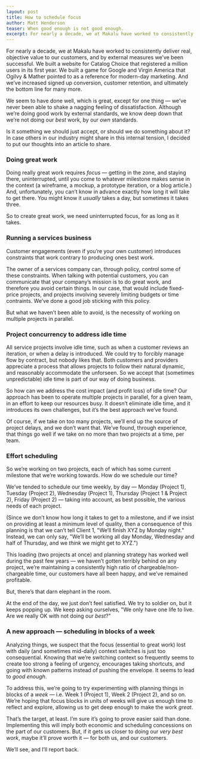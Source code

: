```yaml
---
layout: post
title: How to schedule focus
author: Matt Henderson
teaser: When good enough is not good enough.
excerpt: For nearly a decade, we at Makalu have worked to consistently deliver real, objective value to our customers, and by external measures we’ve been successful. We seem to have done well, which is great, except for one thing — we’ve never been able to shake a nagging feeling of dissatisfaction. Although we’re doing good work by external standards, we know deep down that we’re not doing our *best* work, by our *own* standards.
---
```


For nearly a decade, we at Makalu have worked to consistently deliver real, objective value to our customers, and by external measures we’ve been successful. We built a website for Catalog Choice that registered a million users in its first year. We built a game for Google and Virgin America that Ogilvy & Mather pointed to as a reference for modern-day marketing. And we’ve increased signed up conversion, customer retention, and ultimately the bottom line for many more.

We seem to have done well, which is great, except for one thing — we’ve never been able to shake a nagging feeling of dissatisfaction. Although we’re doing good work by external standards, we know deep down that we’re not doing our *best* work, by our *own* standards.

Is it something we should just accept, or should we do something about it? In case others in our industry might share in this internal tension, I decided to put our thoughts into an article to share.

### Doing great work

Doing really great work requires *focus* — getting in the zone, and staying there, uninterrupted, until you come to whatever milestone makes sense in the context (a wireframe, a mockup, a prototype iteration, or a blog article.) And, unfortunately, you can’t know in advance exactly how long it will take to get there. You might know it *usually* takes a day, but sometimes it takes three.

So to create great work, we need uninterrupted focus, for as long as it takes.

### Running a services business

Customer engagements (even if you’re your own customer) introduces constraints that work contrary to producing ones best work. 

The owner of a services company can, through policy, control some of these constraints. When talking with potential customers, you can communicate that your company’s mission is to do great work, and therefore you avoid certain things. In our case, that would include fixed-price projects, and projects involving severely limiting budgets or time contraints. We’ve done a good job sticking with this policy.

But what we haven’t been able to avoid, is the necessity of working on multiple projects in parallel.

### Project concurrency to address idle time

All service projects involve idle time, such as when a customer reviews an iteration, or when a delay is introduced. We could try to forcibly manage flow by contract, but nobody likes that. Both customers and providers appreciate a process that allows projects to follow their natural dynamic, and reasonably accommodate the unforseen. So we accept that (sometimes unpredictable) idle time is part of our way of doing business.

So how can we address the cost impact (and profit loss) of idle time? Our approach has been to operate multiple projects in parallel, for a given team, in an effort to keep our resources busy. It doesn’t eliminate idle time, and it introduces its own challenges, but it’s the best approach we’ve found.

Of course, if we take on too many projects, we’ll end up the source of project delays, and we don’t want that. We’ve found, through experience, that things go well if we take on no more than two projects at a time, per team.

### Effort scheduling

So we’re working on two projects, each of which has some current milestone that we’re working towards. How do we schedule our time?

We’ve tended to schedule our time weekly, by day — Monday (Project 1), Tuesday (Project 2), Wednesday (Project 1), Thursday (Project 1 & Project 2), Friday (Project 2) — taking into account, as best possible, the various needs of each project.

(Since we don’t know how long it takes to get to a milestone, and if we insist on providing at least a minimum level of quality, then a consequence of this planning is that we can’t tell Client 1, "We’ll finish XYZ by Monday night." Instead, we can only say, "We’ll be working all day Monday, Wednesday and half of Thursday, and we *think* we might get to XYZ.")

This loading (two projects at once) and planning strategy has worked well during the past few years — we haven’t gotten terribly behind on any project, we’re maintaining a consistently high ratio of chargeable/non-chargeable time, our customers have all been happy, and we’ve remained profitable.

But, there’s that darn elephant in the room. 

At the end of the day, we just don’t feel satisfied. We try to soldier on, but it keeps popping up. We keep asking ourselves, "We only have one life to live. Are we really OK with not doing our *best*?"

### A new approach — scheduling in blocks of a week

Analyzing things, we suspect that the focus (essential to great work) lost with daily (and sometimes mid-daily) context switches is just too consequential. Knowing that we’re switching context so frequently seems to create too strong a feeling of urgency, encourages taking shortcuts, and going with known patterns instead of pushing the envelope. It seems to lead to *good enough*.

To address this, we’re going to try experimenting with planning things in blocks of a *week* — i.e. Week 1 (Project 1), Week 2 (Project 2), and so on. We’re hoping that focus blocks in units of weeks will give us enough time to reflect and explore, allowing us to get deep enough to make the work *great*.

That’s the target, at least. I’m sure it’s going to prove easier said than done. Implementing this will imply both economic and scheduling concessions on the part of our customers. But, if it gets us closer to doing our *very best work*, maybe it’ll prove worth it — for both us, and our customers.

We’ll see, and I’ll report back.
